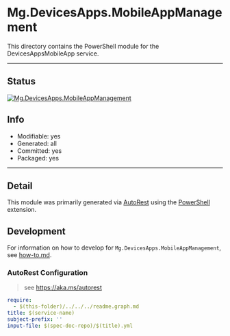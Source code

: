 <!-- region Generated -->
# Mg.DevicesApps.MobileAppManagement
This directory contains the PowerShell module for the DevicesAppsMobileApp service.

---
## Status
[![Mg.DevicesApps.MobileAppManagement](https://img.shields.io/powershellgallery/v/Mg.DevicesApps.MobileAppManagement.svg?style=flat-square&label=Mg.DevicesApps.MobileAppManagement "Mg.DevicesApps.MobileAppManagement")](https://www.powershellgallery.com/packages/Mg.DevicesApps.MobileAppManagement/)

## Info
- Modifiable: yes
- Generated: all
- Committed: yes
- Packaged: yes

---
## Detail
This module was primarily generated via [AutoRest](https://github.com/Azure/autorest) using the [PowerShell](https://github.com/Azure/autorest.powershell) extension.

## Development
For information on how to develop for `Mg.DevicesApps.MobileAppManagement`, see [how-to.md](how-to.md).
<!-- endregion -->

### AutoRest Configuration

> see https://aka.ms/autorest

``` yaml
require:
  - $(this-folder)/../../../readme.graph.md
title: $(service-name)
subject-prefix: ''
input-file: $(spec-doc-repo)/$(title).yml
```
